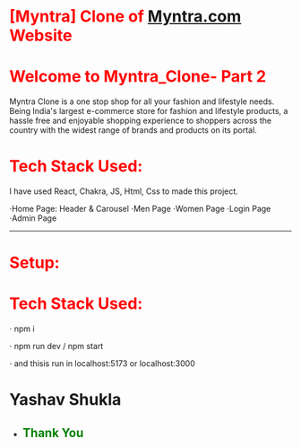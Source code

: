 # <span style="color:red">[Myntra] Clone of [Myntra.com](https://www.Myntra.com/) Website </span>

# <span style="color:red"> Welcome to Myntra_Clone- Part 2</span>


Myntra Clone is a one stop shop for all your fashion and lifestyle needs. Being India's largest e-commerce store for fashion and lifestyle products, a hassle free and enjoyable shopping experience to shoppers across the country with the widest range of brands and products on its portal.

# <span style="color:red"> Tech Stack Used: </span>

I have used React, Chakra, JS, Html, Css to made this project.


⋅Home Page: Header & Carousel 
⋅Men Page 
⋅Women Page 
⋅Login Page 
⋅Admin Page 
<hr>

# <span style="color:red"> Setup: </span>
# <span style="color:red"> Tech Stack Used: </span>
⋅ npm i


⋅ npm run dev / npm start


⋅ and thisis run in localhost:5173 or localhost:3000

# Yashav Shukla

- ## <span style="color:green"> Thank You </span>
